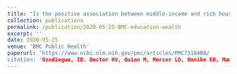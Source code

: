```yaml
---
title: "Is the positive association between middle-income and rich household wealth and adult sub-Saharan African women's overweight status modified by the level of educational attainment? A cross-sectional study of 22 countries"
collection: publications
permalink: /publication/2020-05-25-BMC-education-wealth
excerpt: ''
date: 2020-05-25
venue: 'BMC Public Health'
paperurl: 'https://www.ncbi.nlm.nih.gov/pmc/articles/PMC7318408/
citation: 'Ozodiegwu, ID. Doctor HV, Quinn M, Mercer LD, Omoike EO, Mamudu HM(2020). &quot;Is the positive association between middle-income and rich household wealth and adult sub-Saharan African women's overweight status modified by the level of educational attainment? A cross-sectional study of 22 countries.&quot; <i>BMC Public Heath</i>. 20(996).'
---
```


